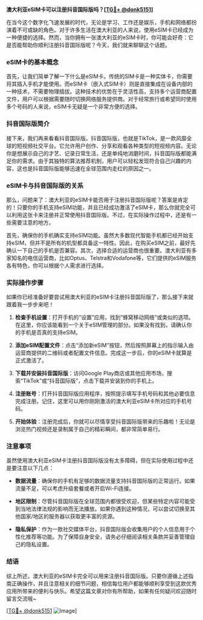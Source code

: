 **澳大利亚eSIM卡可以注册抖音国际版吗？[[TG💪+ @donk5151](https://t.me/s/donk5151)]**

在当今这个数字化飞速发展的时代，无论是学习、工作还是娱乐，手机和网络都扮演着不可或缺的角色。对于许多生活在澳大利亚的人来说，使用eSIM卡已经成为一种便捷的选择。然而，当你拥有一张澳大利亚的eSIM卡时，你可能会好奇：它是否能帮助你顺利注册抖音国际版呢？今天，我们就来聊聊这个话题。

### eSIM卡的基本概念

首先，让我们简单了解一下什么是eSIM卡。传统的SIM卡是一种实体卡，你需要将其插入手机才能使用。而eSIM卡（嵌入式SIM卡）则是直接集成在设备内部的一种技术，不需要物理插拔。这种技术的优势在于灵活性高，支持多个运营商配置文件，用户可以根据需要随时切换网络服务提供商。对于经常旅行或希望同时使用多个号码的人来说，eSIM卡无疑是一个非常方便的选择。

### 抖音国际版简介

接下来，我们再来看看抖音国际版。抖音国际版，也就是TikTok，是一款风靡全球的短视频社交平台。它允许用户创作、分享和观看各种类型的短视频内容。无论你是想展示自己的才艺、记录日常生活，还是单纯地消磨时间，抖音国际版都能满足你的需求。由于其独特的算法推荐机制，用户可以轻松发现符合自己兴趣的内容，这也是抖音国际版能够迅速在全球范围内走红的原因之一。

### eSIM卡与抖音国际版的关系

那么，问题来了：澳大利亚的eSIM卡能否用于注册抖音国际版呢？答案是肯定的！只要你的手机支持eSIM功能，并且已经成功激活了eSIM卡，那么你就完全可以利用这张卡来注册并正常使用抖音国际版。不过，在实际操作过程中，还是有一些需要注意的地方。

首先，确保你的手机确实支持eSIM功能。虽然大多数现代智能手机都已经开始支持eSIM，但并不是所有的机型都具备这一特性。因此，在购买eSIM之前，最好先确认一下自己的手机是否兼容。其次，选择合适的运营商也很重要。澳大利亚有多家知名的电信运营商，比如Optus、Telstra和Vodafone等，它们提供的eSIM服务各有特色，你可以根据个人需求进行选择。

### 实际操作步骤

如果你已经准备好要尝试用澳大利亚的eSIM卡注册抖音国际版了，那么接下来就跟着我一步步来吧！

1. **检查手机设置**：打开手机的“设置”应用，找到“蜂窝移动网络”或类似的选项。在这里，你应该能看到一个关于eSIM管理的部分。如果没有找到，请确认你的手机是否真的支持eSIM。

2. **添加eSIM配置文件**：点击“添加新eSIM”按钮，然后按照屏幕上的指示输入由运营商提供的二维码或者配置文件信息。完成这一步后，你的eSIM卡就算是正式激活了。

3. **下载并安装抖音国际版**：访问Google Play商店或其他应用市场，搜索“TikTok”或“抖音国际版”，点击下载并安装到你的手机上。

4. **注册账号**：打开抖音国际版应用程序，按照提示填写手机号码和其他必要信息完成注册。记住，这里可以用你刚刚激活的澳大利亚eSIM卡所对应的手机号码。

5. **开始体验**：注册完成后，你就可以尽情享受抖音国际版带来的乐趣啦！无论是浏览热门视频还是录制属于自己的精彩瞬间，都非常简单易行。

### 注意事项

虽然使用澳大利亚eSIM卡注册抖音国际版没有太多障碍，但在实际使用过程中还是要注意以下几点：

- **数据流量**：确保你的手机有足够的数据流量支持抖音国际版的正常运行。如果流量不足，可以考虑升级套餐或者开启Wi-Fi连接。
  
- **地区限制**：尽管抖音国际版在全球范围内都很受欢迎，但某些特定内容可能受到当地法律法规的影响而无法播放。如果你遇到这种情况，可以尝试切换至其他国家/地区的服务器以获取更丰富的资源。

- **隐私保护**：作为一款社交媒体平台，抖音国际版会收集用户的个人信息用于个性化推荐等功能。为了保障自身安全，请务必仔细阅读相关条款并妥善管理自己的隐私设置。

### 结语

综上所述，澳大利亚的eSIM卡完全可以用来注册抖音国际版。只要你遵循上述指南正确操作，并且注意相关的细节问题，相信每位用户都能够顺利享受到这款优秀应用所带来的便利与快乐。希望这篇文章对你有所帮助，如果有任何疑问欢迎随时留言交流哦~ 

[[TG💪+ @donk5151](https://t.me/s/donk5151) ![Image](https://i.postimg.cc/rwNCRYN7/Snipaste-2025-04-30-17-27-05.png)]